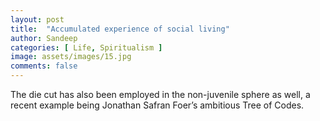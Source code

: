 ```yaml
---
layout: post
title:  "Accumulated experience of social living"
author: Sandeep
categories: [ Life, Spiritualism ]
image: assets/images/15.jpg
comments: false
---
```

The die cut has also been employed in the non-juvenile sphere as well, a recent example being Jonathan Safran Foer’s ambitious Tree of Codes. 
